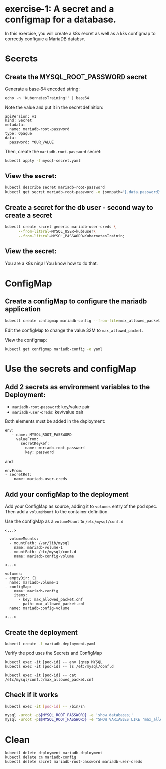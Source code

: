 # exercise-1: A secret and a configmap for a database.

In this exercise, you will create a k8s secret as well as a k8s configmap to correctly configure a MariaDB databse.

# Secrets

## Create the MYSQL_ROOT_PASSWORD secret

Generate a base-64 encoded string:
```
echo -n 'KubernetesTraining!' | base64
```

Note the value and put it in the secret definition:
```
apiVersion: v1
kind: Secret
metadata:
  name: mariadb-root-password 
type: Opaque
data:
  password: YOUR_VALUE
```

Then, create the `mariadb-root-password` secret:
```sh
kubectl apply -f mysql-secret.yaml
```

## View the secret:

```sh
kubectl describe secret mariadb-root-password
kubectl get secret mariadb-root-password -o jsonpath='{.data.password}'|base64 -d
```

## Create a secret for the db user - second way to create a secret

```sh
kubectl create secret generic mariadb-user-creds \
      --from-literal=MYSQL_USER=kubeuser\
      --from-literal=MYSQL_PASSWORD=KubernetesTraining
```

## View the secret:

You are a k8s ninja!
You know how to do that.

# ConfigMap

## Create a configMap to configure the mariadb application

```sh
kubectl create configmap mariadb-config --from-file=max_allowed_packet.cnf
```

Edit the configMap to change the value 32M to `max_allowed_packet`.

View the configmap:
```sh
kubectl get configmap mariadb-config -o yaml
```

# Use the secrets and configMap

## Add 2 secrets as environment variables to the Deployment:

* `mariadb-root-password`: key/value pair
* `mariadb-user-creds`: key/value pair

Both elements must be added in the deployment:

```
env:
   - name: MYSQL_ROOT_PASSWORD
     valueFrom:
       secretKeyRef:
         name: mariadb-root-password
         key: password
```

and

```
envFrom:
- secretRef:
    name: mariadb-user-creds
```

## Add your configMap to the deployment

Add your ConfigMap as source, adding it to `volumes` entry of the pod spec. Then add a `volumeMount` to the container definition.

Use the configMap as a `volumeMount` to `/etc/mysql/conf.d` 

```
<...>

  volumeMounts:
  - mountPath: /var/lib/mysql
    name: mariadb-volume-1
  - mountPath: /etc/mysql/conf.d
    name: mariadb-config-volume

<...>

volumes:
- emptyDir: {}
  name: mariadb-volume-1
- configMap:
    name: mariadb-config
    items:
      - key: max_allowed_packet.cnf
        path: max_allowed_packet.cnf
  name: mariadb-config-volume

<...>

```
## Create the deployment

```sh 
kubectl create -f mariadb-deployment.yaml
```

Verify the pod uses the Secrets and ConfigMap
```
kubectl exec -it [pod-id] -- env |grep MYSQL
kubectl exec -it [pod-id] -- ls /etc/mysql/conf.d

kubectl exec -it [pod-id] -- cat /etc/mysql/conf.d/max_allowed_packet.cnf
```

## Check if it works
```sh
kubectl exec -it [pod-id] -- /bin/sh

mysql -uroot -p${MYSQL_ROOT_PASSWORD} -e 'show databases;'
mysql -uroot -p${MYSQL_ROOT_PASSWORD} -e "SHOW VARIABLES LIKE 'max_allowed_packet';"
```

# Clean
```
kubectl delete deployment mariadb-deployment
kubectl delete cm mariadb-config
kubectl delete secret mariadb-root-password mariadb-user-creds
```




